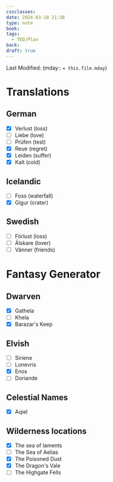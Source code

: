 ```yaml
---
cssclasses: 
date: 2024-03-10 21:38
type: note
book: 
tags:
  - TED/Plan
back: 
draft: true
---
```

Last Modified: (mday:: `= this.file.mday`)

# Translations
## German
- [x] Verlust (loss)
- [ ] Liebe (love)
- [ ] Prüfen (test)
- [x] Reue (regret)
- [x] Leiden (suffer)
- [x] Kalt (cold)
## Icelandic
- [ ] Foss (waterfall)
- [x] Gígur (crater)
## Swedish
- [ ] Förlust (loss)
- [ ] Älskare (lover)
- [ ] Vänner (friends)

# Fantasy Generator
## Dwarven
- [x] Gathela
- [ ] Khela
- [x] Barazar's Keep
## Elvish
- [ ] Siriene
- [ ] Lonevris
- [x] Enos
- [ ] Doriande
## Celestial Names
- [x] Aqiel
## Wilderness locations
- [x] The sea of laments
- [ ] The Sea of Aelias
- [x] The Poisoned Dust
- [x] The Dragon's Vale
- [ ] The Highgate Fells